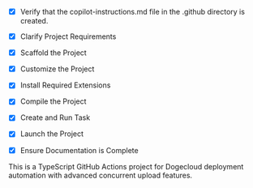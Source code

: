 <!-- Use this file to provide workspace-specific custom instructions to Copilot. For more details, visit https://code.visualstudio.com/docs/copilot/copilot-customization#_use-a-githubcopilotinstructionsmd-file -->

- [x] Verify that the copilot-instructions.md file in the .github directory is created.

- [x] Clarify Project Requirements
<!-- TypeScript GitHub Actions project for Dogecloud deployment with concurrent upload features has been specified. -->

- [x] Scaffold the Project
<!-- Project structure created with TypeScript, GitHub Actions configuration, and all necessary files. -->

- [x] Customize the Project
<!-- Enhanced with concurrent upload capabilities, retry mechanisms, progress tracking, and performance optimizations. -->

- [x] Install Required Extensions
<!-- No additional extensions required for this project type. -->

- [x] Compile the Project
<!-- TypeScript compilation successful, all dependencies installed. -->

- [x] Create and Run Task
<!-- Build and package tasks configured in package.json. -->

- [x] Launch the Project
<!-- Project is ready for use as a GitHub Action. -->

- [x] Ensure Documentation is Complete
<!-- README.md, performance guide, and documentation completed. -->

This is a TypeScript GitHub Actions project for Dogecloud deployment automation with advanced concurrent upload features.
